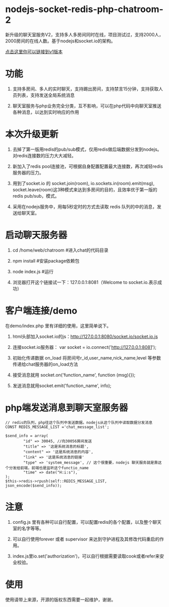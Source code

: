 nodejs-socket-redis-php-chatroom-2
================================
新升级的聊天室服务V2，支持多人多房间同时在线，项目测试过，支持2000人，2000房间的在线人数。基于nodejs和socket.io的架构。

[点击这里你可以链接到v1版本](https://github.com/iyangyi/nodejs-socket-php-redis-chatroom)

功能
================================
1. 支持多房间、多人的实时聊天，支持踢出房间，支持禁言15分钟，支持获取人员列表，支持发送全局系统消息

2. 聊天室服务与php业务完全分类，互不影响，可以在php代码中向聊天室推送各种消息，以达到实时响应的作用

本次升级更新
================================
1. 去掉了第一版用redis的pub/sub模式，仅用redis做后端数据分发到nodejs。对redis连接数的压力大大减轻。

2. 新加入了redis pool连接池，可根据自身配置配置最大连接数，再次减轻redis服务器的压力。

3. 用到了socket.io 的 socket.join(room), io.sockets.in(room).emit(msg), socket.leave(room)这3种模式来达到多房间的目的，且效率优于第一版的redis pub/sub，模式。

4. 采用在nodejs服务中，用每5秒定时的方式去读取 redis 队列的中的消息，发送给聊天室。

启动聊天服务器
================================

1. cd /home/web/chatroom #进入chat的代码目录

2. npm install #安装package依赖包

3. node index.js #运行

4. 浏览器打开这个链接试一下：127.0.0.1:8081（Welcome to socket.io.表示成功）

客户端连接/demo
================================

在demo/index.php 里有详细的使用，这里简单说下。

1. html头部加入socket.io的js：http://127.0.0.1:8080/socket.io/socket.io.js

2. 连接socket.io服务器： var socket = io.connect('http://127.0.0.1:8081');

3. 初始化传递数据 on_load 将房间号r_id,user_name,nick_name,level 等参数传递给chat服务器的on_load方法

4. 接受消息就用 socket.on('function_name', function (msg){});

5. 发送消息就用socket.emit('function_name', info); 

php端发送消息到聊天室服务器
================================
	
	// redis的队列，php往这个队列中发送数据。nodejs从这个队列中读取数据分发消息
    CONST REDIS_MESSAGE_LIST ='chat_message_list';
    
    $send_info = array(
    		"id" => 30045, //向30056房间发送
			"title" => '这是系统消息的标题',
			"content" => '这是系统消息的内容',
			"link" => '这是系统消息的链接'
			"type" => 'system_message', // 这个很重要，nodejs 聊天服务就是靠这个分发给前端，前端也是监听这个functio_name
			"time" => date("H:i:s"),
	);
    $this->redis->rpush(self::REDIS_MESSAGE_LIST, json_encode($send_info));

注意
================================
1. config.js 里有各种可以自行配置，可以配置redis的各个配置，以及整个聊天室的名字等等。

2. 可以自行使用forever 或者 supervisor 来达到守护进程及其修改代码重启的作用。

3. index.js里io.set('authorization')，可以自行根据需要读取cook或者refer来安全校验。

使用
================================
使用请带上来源，开源的版权东西需要一起维护，谢谢。

